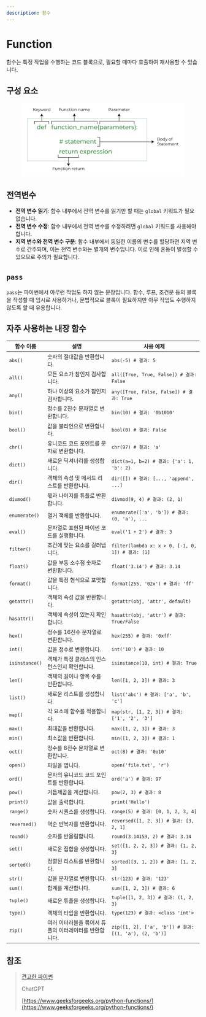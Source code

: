 ```yaml
---
description: 함수
---
```


# Function

함수는 특정 작업을 수행하는 코드 블록으로, 필요할 때마다 호출하여 재사용할 수 있습니다.

## 구성 요소

<figure><img src="../../../.gitbook/assets/image (3) (1).png" alt=""><figcaption></figcaption></figure>

## 전역변수

* **전역 변수 읽기**: 함수 내부에서 전역 변수를 읽기만 할 때는 `global` 키워드가 필요 없습니다.
* **전역 변수 수정**: 함수 내부에서 전역 변수를 수정하려면 `global` 키워드를 사용해야 합니다.
* **지역 변수와 전역 변수 구분**: 함수 내부에서 동일한 이름의 변수를 할당하면 지역 변수로 간주되며, 이는 전역 변수와는 별개의 변수입니다. 이로 인해 혼동이 발생할 수 있으므로 주의가 필요합니다.

## `pass`

`pass`는 파이썬에서 아무런 작업도 하지 않는 문장입니다. 함수, 루프, 조건문 등의 블록을 작성할 때 임시로 사용하거나, 문법적으로 블록이 필요하지만 아무 작업도 수행하지 않도록 할 때 유용합니다.

## 자주 사용하는 내장 함수

| 함수 이름          | 설명                             | 사용 예제                                                |
| -------------- | ------------------------------ | ---------------------------------------------------- |
| `abs()`        | 숫자의 절대값을 반환합니다.                | `abs(-5) # 결과: 5`                                    |
| `all()`        | 모든 요소가 참인지 검사합니다.              | `all([True, True, False]) # 결과: False`               |
| `any()`        | 하나 이상의 요소가 참인지 검사합니다.          | `any([True, False, False]) # 결과: True`               |
| `bin()`        | 정수를 2진수 문자열로 변환합니다.            | `bin(10) # 결과: '0b1010'`                             |
| `bool()`       | 값을 불리언으로 변환합니다.                | `bool(0) # 결과: False`                                |
| `chr()`        | 유니코드 코드 포인트를 문자로 변환합니다.        | `chr(97) # 결과: 'a'`                                  |
| `dict()`       | 새로운 딕셔너리를 생성합니다.               | `dict(a=1, b=2) # 결과: {'a': 1, 'b': 2}`              |
| `dir()`        | 객체의 속성 및 메서드 리스트를 반환합니다.       | `dir([]) # 결과: [..., 'append', ...]`                 |
| `divmod()`     | 몫과 나머지를 튜플로 반환합니다.             | `divmod(9, 4) # 결과: (2, 1)`                          |
| `enumerate()`  | 열거 객체를 반환합니다.                  | `enumerate(['a', 'b']) # 결과: (0, 'a'), ...`          |
| `eval()`       | 문자열로 표현된 파이썬 코드를 실행합니다.        | `eval('1 + 2') # 결과: 3`                              |
| `filter()`     | 조건에 맞는 요소를 걸러냅니다.              | `filter(lambda x: x > 0, [-1, 0, 1]) # 결과: [1]`      |
| `float()`      | 값을 부동 소수점 숫자로 변환합니다.           | `float('3.14') # 결과: 3.14`                           |
| `format()`     | 값을 특정 형식으로 포맷합니다.              | `format(255, '02x') # 결과: 'ff'`                      |
| `getattr()`    | 객체의 속성 값을 반환합니다.               | `getattr(obj, 'attr', default)`                      |
| `hasattr()`    | 객체에 속성이 있는지 확인합니다.             | `hasattr(obj, 'attr') # 결과: True/False`              |
| `hex()`        | 정수를 16진수 문자열로 변환합니다.           | `hex(255) # 결과: '0xff'`                              |
| `int()`        | 값을 정수로 변환합니다.                  | `int('10') # 결과: 10`                                 |
| `isinstance()` | 객체가 특정 클래스의 인스턴스인지 확인합니다.      | `isinstance(10, int) # 결과: True`                     |
| `len()`        | 객체의 길이나 항목 수를 반환합니다.           | `len([1, 2, 3]) # 결과: 3`                             |
| `list()`       | 새로운 리스트를 생성합니다.                | `list('abc') # 결과: ['a', 'b', 'c']`                  |
| `map()`        | 각 요소에 함수를 적용합니다.               | `map(str, [1, 2, 3]) # 결과: ['1', '2', '3']`          |
| `max()`        | 최대값을 반환합니다.                    | `max([1, 2, 3]) # 결과: 3`                             |
| `min()`        | 최소값을 반환합니다.                    | `min([1, 2, 3]) # 결과: 1`                             |
| `oct()`        | 정수를 8진수 문자열로 변환합니다.            | `oct(8) # 결과: '0o10'`                                |
| `open()`       | 파일을 엽니다.                       | `open('file.txt', 'r')`                              |
| `ord()`        | 문자의 유니코드 코드 포인트를 반환합니다.        | `ord('a') # 결과: 97`                                  |
| `pow()`        | 거듭제곱을 계산합니다.                   | `pow(2, 3) # 결과: 8`                                  |
| `print()`      | 값을 출력합니다.                      | `print('Hello')`                                     |
| `range()`      | 숫자 시퀀스를 생성합니다.                 | `range(5) # 결과: [0, 1, 2, 3, 4]`                     |
| `reversed()`   | 역순 반복자를 반환합니다.                 | `reversed([1, 2, 3]) # 결과: [3, 2, 1]`                |
| `round()`      | 숫자를 반올림합니다.                    | `round(3.14159, 2) # 결과: 3.14`                       |
| `set()`        | 새로운 집합을 생성합니다.                 | `set([1, 2, 2, 3]) # 결과: {1, 2, 3}`                  |
| `sorted()`     | 정렬된 리스트를 반환합니다.                | `sorted([3, 1, 2]) # 결과: [1, 2, 3]`                  |
| `str()`        | 값을 문자열로 변환합니다.                 | `str(123) # 결과: '123'`                               |
| `sum()`        | 합계를 계산합니다.                     | `sum([1, 2, 3]) # 결과: 6`                             |
| `tuple()`      | 새로운 튜플을 생성합니다.                 | `tuple([1, 2, 3]) # 결과: (1, 2, 3)`                   |
| `type()`       | 객체의 타입을 반환합니다.                 | `type(123) # 결과: <class 'int'>`                      |
| `zip()`        | 여러 이터러블을 묶어서 튜플의 이터레이터를 반환합니다. | `zip([1, 2], ['a', 'b']) # 결과: [(1, 'a'), (2, 'b')]` |

## 참조

> [견고한 파이썬](https://www.books.weniv.co.kr/python)
>
> ChatGPT
>
> [https://www.geeksforgeeks.org/python-functions/](https://www.geeksforgeeks.org/python-functions/)
